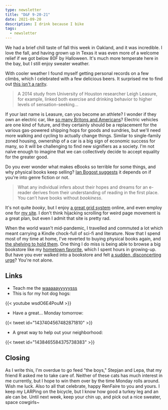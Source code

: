```yaml
---
type: newsletter
title: "D&F 9-20-21"
date: 2021-09-20
description: I drink because I bike
tags:
  - newsletter
---
```


We had a brief chill taste of fall this week in Oakland, and it was incredible. I love the fall, and having grown up in Texas it was even more of a welcome relief if we got below 80F by Halloween. It's much more temperate here in the bay, but I still enjoy sweater weather.

With cooler weather I found myself getting personal records on a few climbs, which I celebrated with a few delicious beers. It surprised me to find out [this isn't a rarity](https://www.outsideonline.com/health/running/exercise-alcohol-research/). 

>  A 2014 study from University of Houston researcher Leigh Leasure, for example, linked both exercise and drinking behavior to higher levels of sensation-seeking...

If your last name is Leasure, can you become an athlete? I wonder if they own an electric car, like [so many Britons and Americans](https://www.bbc.com/news/business-56748346)? Electric vehicles are one kind of future, and they certainly should be a replacement for the various gas-powered shipping hops for goods and sundries, but we'll need more walking and cycling to actually change things. Similar to single-family zoned housing, ownership of a car is a big sign of economic success for many, so it will be challenging to find new signifiers as a society. I'm not naïve enough to imagine that we can collectively decide to accept equality for the greater good.

Do you ever wonder what makes eBooks so terrible for some things, and why physical books keep selling? [Ian Bogost suggests](https://www.theatlantic.com/books/archive/2021/09/why-are-ebooks-so-terrible/620068/) it depends on if you're into genre fiction or not.

> What any individual infers about their hopes and dreams for an e-reader derives from their understanding of reading in the first place. You can’t have books without _bookiness_.

It's not quite _booky_, but I enjoy [a great grid system](https://stasaki.com/710354/15/) online, and even employ one for [my site](https://www.brookshelley.com). I don't think hijacking scrolling for weird page movement is a great plan, but even I admit that site is pretty rad.

When the world wasn't mid-pandemic, I travelled and commuted a lot which meant carrying a Kindle chock-full of sci-fi and literature. Now that I spend most of my time at home, I've reverted to buying physical books again, and [the shelving to hold them](https://stringfurniture.com/cases/the-calendar). One thing I do miss is being able to browse a big bookstore like my [hometown favorite](https://www.bookpeople.com), which I spent hours in growing-up. But have you ever walked into a bookstore and felt [a sudden, disconcerting urge](https://en.m.wikipedia.org/wiki/Mariko_Aoki_phenomenon)? You're not alone.

## Links

- Teach me the [waaaaayyyyysss](https://unpretty.space/post/662678543146352640)
- This is for my hot dog hogs:

{{< youtube wsdO6E4PouM >}}

- Have a great... Monday tomorrow:

{{< tweet id="1437404567482871810" >}}

- A great way to help out your neighborhood:

{{< tweet id="1438465584375738383" >}}

## Closing

As I write this, I'm overdue to go feed "the boys," Stepjan and Lepa, that my friend R asked me to take care of. Neither of these cats has much interest in me currently, but I hope to win them over by the time Monday rolls around. Wish me luck. Also to all that celebrate, happy RenFaire to you and yours. I keep my LARPing on the bicycle, but I know how good a turkey leg and an ale can be. Until next week, keep your chin up, and pick out a nice sweater, space cowgirls~